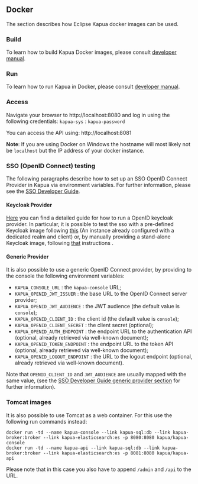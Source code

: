 ## Docker

The section describes how Eclipse Kapua docker images can be used.

### Build

To learn how to build Kapua Docker images, please consult [developer manual](https://github.com/eclipse/kapua/blob/develop/docs/developer-guide/en/building.md#docker-images).

### Run

To learn how to run Kapua in Docker, please consult [developer manual](https://github.com/eclipse/kapua/blob/develop/docs/developer-guide/en/running.md#docker-containers).

### Access

Navigate your browser to http://localhost:8080 and log in using the following credentials:
`kapua-sys` : `kapua-password`

You can access the API using: http://localhost:8081

**Note**: If you are using Docker on Windows the hostname will most likely not be `localhost` but
the IP address of your docker instance.

### SSO (OpenID Connect) testing

The following paragraphs describe how to set up an SSO OpenID Connect Provider in Kapua via environment variables.
For further information, please see the [SSO Developer Guide](https://github.com/eclipse/kapua/blob/develop/docs/developer-guide/en/sso.md).

#### Keycloak Provider

[Here](https://github.com/eclipse/kapua/blob/develop/docs/developer-guide/en/sso.md#keycloak-example-docker-based) you can find a detailed guide for how to run a OpenID keycloak provider. In particular, it is possible to
test the sso with a pre-defined Keycloak image following [this](https://github.com/eclipse/kapua/blob/develop/docs/developer-guide/en/sso.md#installing-the-keycloak-server-docker-image) (An instance already configured with a dedicated realm and client)
or, by manually providing a stand-alone Keycloak image, following [that](https://github.com/eclipse/kapua/blob/develop/docs/developer-guide/en/sso.md#manual-installation-of-the-keycloak-server) instructions .

#### Generic Provider

It is also possible to use a generic OpenID Connect provider, by providing to the console the following environment 
variables:

- `KAPUA_CONSOLE_URL` : the `kapua-console` URL;
- `KAPUA_OPENID_JWT_ISSUER` : the base URL to the OpenID Connect server provider;
- `KAPUA_OPENID_JWT_AUDIENCE` : the JWT audience (the default value is `console`);
- `KAPUA_OPENID_CLIENT_ID` : the client id (the default value is `console`);
- `KAPUA_OPENID_CLIENT_SECRET` : the client secret (optional);
- `KAPUA_OPENID_AUTH_ENDPOINT` : the endpoint URL to the authentication API (optional, already retrieved via well-known document);
- `KAPUA_OPENID_TOKEN_ENDPOINT` : the endpoint URL to the token API (optional, already retrieved via well-known document);
- `KAPUA_OPENID_LOGOUT_ENDPOINT` : the URL to the logout endpoint (optional, already retrieved via well-known document).

Note that `OPENID_CLIENT_ID` and `JWT_AUDIENCE` are usually mapped with the same value,
(see the [SSO Developer Guide generic provider section](https://github.com/eclipse/kapua/blob/develop/docs/developer-guide/en/sso.md#generic-provider) for further information).

### Tomcat images

It is also possible to use Tomcat as a web container. For this use the following run commands instead:

    docker run -td --name kapua-console --link kapua-sql:db --link kapua-broker:broker --link kapua-elasticsearch:es -p 8080:8080 kapua/kapua-console
    docker run -td --name kapua-api --link kapua-sql:db --link kapua-broker:broker --link kapua-elasticsearch:es -p 8081:8080 kapua/kapua-api

Please note that in this case you also have to append `/admin` and `/api` to the URL.

